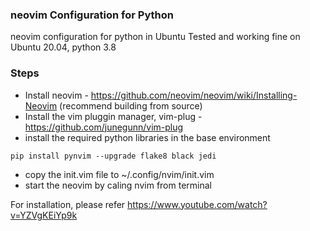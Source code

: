 ### neovim Configuration for Python 
neovim configuration for python in Ubuntu
Tested and working fine on Ubuntu 20.04, python 3.8

### Steps

* Install neovim - https://github.com/neovim/neovim/wiki/Installing-Neovim (recommend building from source)
* Install the vim pluggin manager, vim-plug - https://github.com/junegunn/vim-plug
* install the required python libraries in the base environment
```shell
pip install pynvim --upgrade flake8 black jedi
```
* copy the init.vim file to ~/.config/nvim/init.vim
* start the neovim by caling nvim from terminal

For installation, please refer https://www.youtube.com/watch?v=YZVgKEiYp9k
